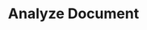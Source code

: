---
title: Analyze Document
excerpt: >-
  Analyze a single document by passing a `documentId` and a list of questions in
  natural language. If the `pages` parameter is provided, the AI will only
  analyze the specified pages. Poll for the results using the `GET /job/{jobId}`
  endpoint with the returned jobId.
api:
  file: openapi-(2).json
  operationId: post_analyze_document
hidden: false
---